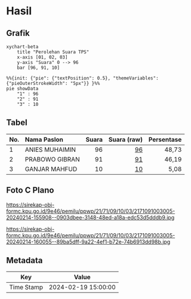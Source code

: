 # Hasil

## Grafik

```mermaid
xychart-beta
    title "Perolehan Suara TPS"
    x-axis [01, 02, 03]
    y-axis "Suara" 0 --> 96
    bar [96, 91, 10]
```

```mermaid
%%{init: {"pie": {"textPosition": 0.5}, "themeVariables": {"pieOuterStrokeWidth": "5px"}} }%%
pie showData
    "1" : 96
    "2" : 91
    "3" : 10
```

## Tabel

| No. | Nama Paslon    | Suara | Suara (raw) | Persentase |
|:--- |:-------------- | -----:| -----------:| ----------:|
| 1   | ANIES MUHAIMIN | 96    | [96][p-1]   | 48,73      |
| 2   | PRABOWO GIBRAN | 91    | [91][p-2]   | 46,19      |
| 3   | GANJAR MAHFUD  | 10    | [10][p-3]   | 5,08       |


[p-1]: https://github.com/gigit-pemilu/pemilu-2024-21-kepulauan-riau/blob/main/pilpres/hitung-suara/sub/21-kepulauan-riau/sub/71-kota-batam/sub/09-bengkong/sub/1003-sadai/sub/005-tps/sub/paslon-1.txt
[p-2]: https://github.com/gigit-pemilu/pemilu-2024-21-kepulauan-riau/blob/main/pilpres/hitung-suara/sub/21-kepulauan-riau/sub/71-kota-batam/sub/09-bengkong/sub/1003-sadai/sub/005-tps/sub/paslon-2.txt
[p-3]: https://github.com/gigit-pemilu/pemilu-2024-21-kepulauan-riau/blob/main/pilpres/hitung-suara/sub/21-kepulauan-riau/sub/71-kota-batam/sub/09-bengkong/sub/1003-sadai/sub/005-tps/sub/paslon-3.txt

## Foto C Plano

https://sirekap-obj-formc.kpu.go.id/9e46/pemilu/ppwp/21/71/09/10/03/2171091003005-20240214-155908--0903dbee-3148-48ed-a18a-edc53d5dddb9.jpg

https://sirekap-obj-formc.kpu.go.id/9e46/pemilu/ppwp/21/71/09/10/03/2171091003005-20240214-160055--89ba5dff-9a22-4ef1-b72e-74b6913dd98b.jpg


## Metadata

| Key        | Value               |
| ---------- | ------------------- |
| Time Stamp | 2024-02-19 15:00:00 |



